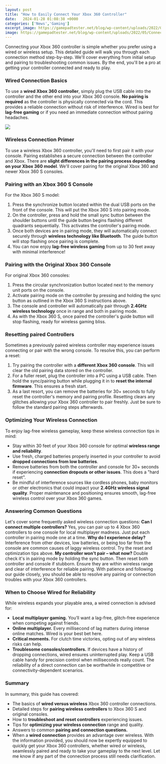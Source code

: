 ```yaml
---
layout: post
title: "How to Easily Connect Your Xbox 360 Controller"
date:   2024-01-28 01:08:38 +0000
categories: ['News','Gaming']
excerpt_image: https://gamepadtester.net/blog/wp-content/uploads/2022/05/Connect-The-Xbox-Controller-To-Your-Pc.png
image: https://gamepadtester.net/blog/wp-content/uploads/2022/05/Connect-The-Xbox-Controller-To-Your-Pc.png
---
```


Connecting your Xbox 360 controller is simple whether you prefer using a wired or wireless setup. This detailed guide will walk you through each connection method step-by-step. We'll cover everything from initial setup and pairing to troubleshooting common issues. By the end, you'll be a pro at getting your controller connected and ready to play.
### Wired Connection Basics
To use a **wired Xbox 360 controller**, simply plug the USB cable into the controller and the other end into your Xbox 360 console. **No pairing is required** as the controller is physically connected via the cord. This provides a reliable connection without risk of interference. Wired is best for **lag-free gaming** or if you need an immediate connection without pairing headaches. 

![](https://howto.org/wp-content/uploads/2019/05/How-to-Connect-Xbox-360-Controller-1.jpg)
### Wireless Connection Primer
To use a wireless Xbox 360 controller, you'll need to first pair it with your console. Pairing establishes a secure connection between the controller and Xbox. There are **slight differences in the pairing process depending on your Xbox 360 model**. We'll cover pairing for the original Xbox 360 and newer Xbox 360 S consoles.
### Pairing with an Xbox 360 S Console
For the Xbox 360 S model:
1. Press the synchronize button located within the dual USB ports on the front of the console. This will put the Xbox 360 S into pairing mode.
2. On the controller, press and hold the small sync button between the shoulder buttons until the guide button begins flashing different quadrants sequentially. This activates the controller's pairing mode.
3. Once both devices are in pairing mode, they will automatically connect securely through **wireless technology like Bluetooth**. The guide button will stop flashing once pairing is complete. 
4. You can now enjoy **lag-free wireless gaming** from up to 30 feet away with minimal interference!
### Pairing with the Original Xbox 360 Console  
For original Xbox 360 consoles:
1. Press the circular synchronization button located next to the memory unit ports on the console. 
2. Activate pairing mode on the controller by pressing and holding the sync button as outlined in the Xbox 360 S instructions above.
3. The console and controller will automatically pair through **2.4GHz wireless technology** once in range and both in pairing mode.
4. As with the Xbox 360 S, once paired the controller's guide button will stop flashing, ready for wireless gaming bliss.
### Resetting paired Controllers 
Sometimes a previously paired wireless controller may experience issues connecting or pair with the wrong console. To resolve this, you can perform a reset:
1. Try pairing the controller with a **different Xbox 360 console**. This will clear the old pairing data stored on the controller.
2. For a fuller reset, plug the controller into a PC using a USB cable. Then hold the sync/pairing button while plugging it in to **reset the internal firmware**. This ensures a fresh start.
3. As a last resort, you can remove the batteries for 30+ seconds to fully reset the controller's memory and pairing profile.
Resetting clears any glitches allowing your Xbox 360 controller to pair freshly. Just be sure to follow the standard pairing steps afterwards.
### Optimizing Your Wireless Connection
To enjoy lag-free wireless gameplay, keep these wireless connection tips in mind:
- Stay within 30 feet of your Xbox 360 console for optimal **wireless range and reliability**.
- Use fresh, charged batteries properly inserted in your controller to avoid **dropped connections from low batteries**. 
- Remove batteries from both the controller and console for 30+ seconds if experiencing **connection dropouts or other issues**. This does a "hard reset".
- Be mindful of interference sources like cordless phones, baby monitors or other electronics that could impact your **2.4GHz wireless signal quality**.
Proper maintenance and positioning ensures smooth, lag-free wireless control over your Xbox 360 games.
### Answering Common Questions 
Let's cover some frequently asked wireless connection questions:
**Can I connect multiple controllers?** Yes, you can pair up to 4 Xbox 360 controllers to one console for local multiplayer madness. Just put each controller in pairing mode one at a time.
**Why do I experience delay?** Interference from other devices, low batteries, or being too far from the console are common causes of laggy wireless control. Try the reset and optimization tips above. 
**My controller won't pair – what now?** Double check it's in pairing mode by holding the sync button. Then reset both controller and console if stubborn. Ensure they are within wireless range and clear of interference for reliable pairing.
With patience and following our guide closely, you should be able to resolve any pairing or connection troubles with your Xbox 360 controllers.
### When to Choose Wired for Reliability 
While wireless expands your playable area, a wired connection is advised for:
- **Local multiplayer gaming.** You’ll want a lag-free, glitch-free experience when competing against friends. 
- **Online multiplayer.** Every millisecond of lag matters during intense online matches. Wired is your best bet here.  
- **Critical moments.** For clutch time victories, opting out of any wireless risks can help.
- **Troublesome consoles/controllers.** If devices have a history of dropping connections, wired ensures uninterrupted play.
Keep a USB cable handy for precision control when milliseconds really count. The reliability of a direct connection can be worthwhile in competitive or connectivity-dependent scenarios.
### Summary
In summary, this guide has covered:
- The basics of **wired versus wireless** Xbox 360 controller connections.
- Detailed steps for **pairing wireless controllers** to Xbox 360 S and original consoles.  
- How to **troubleshoot and reset controllers** experiencing issues.
- Tips for **optimizing your wireless connection** range and quality.  
- Answers to common **pairing and connection questions.**
- When a **wired connection** provides an advantage over wireless.
With the information provided, you should now be expertly equipped to quickly get your Xbox 360 controllers, whether wired or wireless, seamlessly paired and ready to take your gameplay to the next level. Let me know if any part of the connection process still needs clarification.